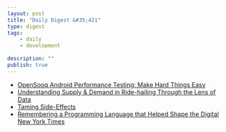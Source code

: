 ```yaml
---
layout: post
title: "Daily Digest &#35;421"
type: digest
tags: 
    - daily
    - development
    
description: ""
publish: true
---
```


- [OpenSooq Android Performance Testing: Make Hard Things Easy](https://engineering.opensooq.com/opensooq-android-performance-testing-make-hard-things-easy/)
- [Understanding Supply & Demand in Ride-hailing Through the Lens of Data](https://engineering.grab.com/understanding-supply-demand-ride-hailing-data)
- [Taming Side-Effects](https://itnext.io/functional-architecture-e9031090ff18?source=rss----5b301f10ddcd---4&gi=f5f865632a25)
- [Remembering a Programming Language that Helped Shape the Digital New York Times](https://open.nytimes.com/remembering-a-programming-language-that-helped-shape-the-digital-new-york-times-cd809d707c74)
